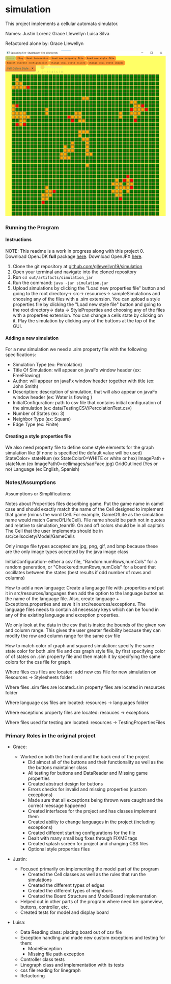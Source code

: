 simulation
====

This project implements a cellular automata simulator.

Names:
Justin Lorenz 
Grace Llewellyn 
Luisa Silva 

Refactored alone by: Grace Llewellyn

![Screenshot simulation](doc/screenshotSimulation.png)

### Running the Program
####  Instructions
NOTE: This readme is a work in progress along with this project
0. Download OpenJDK **full** package [here](https://bell-sw.com/pages/downloads/#/java-14-current). Download OpenJFX [here](https://openjfx.io/). 
1. Clone the git repository at [github.com/gllewellyn19/simulation](https://github.com/gllewellyn19/simulation)
2. Open your terminal and navigate into the cloned repository
3. Run `cd out/artifacts/simulation_jar`
4. Run the command: `java -jar simulation.jar`
5. Upload simulations by clicking the "Load new properties file" button and going to the root directory-> src-> resources-> sampleSimulations and choosing any of the files with a .sim extension. You can upload a style properties file by clicking the "Load new style file" button and going to the root directory-> data -> StyleProperties and choosing any of the files with a properties extension. You can change a cells state by clicking on it. Play the simulation by clicking any of the buttons at the top of the GUI.

#### Adding a new simulation
For a new simulation we need a .sim property file with the following specifications:

* Simulation Type (ex: Percolation)
* Title Of Simulation: will appear on javaFx window header (ex: FreeFlowing)
* Author: will appear on javaFx window header together with title (ex: John Smith)
* Description: description of simulation, that will also appear on javaFx window header (ex: Water is flowing )
* InitialConfiguration: path to csv file that contains initial configuration of the simulation (ex: data/TestingCSV/PercolationTest.csv)
* Number of States (ex: 3)
* Neighbor Type (ex: Square)
* Edge Type (ex: Finite)

#### Creating a style properties file
We also need property file to define some style elements for the graph simulation like 
 (if none is specified the default value will be used)
StateColor+ stateNum (ex StateColor0=WHITE or white or hex)
ImagePath + stateNum (ex ImagePath0=cellimages/sadFace.jpg)
GridOutlined (Yes or no)
Language (ex English, Spanish)

### Notes/Assumptions

Assumptions or Simplifications:

Notes about Properities files describing game. Put the game name in camel case and should exactly match the name of the Cell designed to implement that game (minus the word Cell. For example, GameOfLife as the simulation name would match GameOfLifeCell).  File name should be path not in quotes and relative to simulation_team19. On and off colors should be in all capitals 
The Cell that the user implements should be in src/cellsociety/Model/GameCells

Only image file types accepted are jpg, png, gif, and bmp because these are the only image types accepted by the java image class

InitialConfiguration- either a csv file, "Random:numRows,numCols" for a random generation, or "Checkered:numRows,numCols" for a board that oscillates between the states (best results if odd number of rows and columns)

How to add a new language: Create a language file with .properties and put it in src/resources/languages then add the option to the language button as the name of the language file.  Also, create language + Exceptions.properties and save it in src/resources/exceptions. The language files needs to contain all necessary keys which can be found in any of the existing language and exception properties.

We only look at the data in the csv that is inside the bounds of the given row and column range. This gives the user greater flexibility because they can modify the row and column range for the same csv file

How to match color of graph and squared simulation: specify the same state color for both .sim file and css graph style file, by
first specifying color of of states on .sim property file and then match it by specifying the same
colors for the css file for graph.

Where files css files are located: add new css File for new simulation on Resources -> Stylesheets folder

Where files .sim files are located:.sim property files are located in resources folder

Where language css files are located: resources -> languages folder

Where exceptions property files are located: resouces -> exceptions

Where files used for testing are located: resources -> TestingPropertiesFiles


### Primary Roles in the original project
* Grace:
	* Worked on both the front end and the back end of the project
		* Did almost all of the buttons and their functionality as well as the the buttons maintainer class
		* All testing for buttons and DataReader and Missing game properties
		* Created abstract design for buttons
		* Errors checks for invalid and missing properties (custom exceptions)
		* Made sure that all exceptions being thrown were caught and the correct message happened
		* Created interfaces for the project and has classes implement them
		* Created ability to change languages in the project (including exceptions)
		* Created different starting configurations for the file
		* Dealt with many small bug fixes through FIXME tags
		* Created splash screen for project and changing CSS files
		* Optional style properties files

* Justin:
    * Focused primarily on implementing the model part of the program
        * Created the Cell classes as well as the rules that run the simulations
        * Created the different types of edges
        * Created the different types of neighbors
        * Created the Board Structure and ModelBoard implementation
    * Helped out in other parts of the program where need be: gameview, buttons, controller, etc.
    * Created tests for model and display board 

* Luisa: 
    * Data Reading class: placing board out of csv file
    * Exception handling and made new custom exceptions and testing for them:
        * ModelException
        * Missing file path exception
    * Controller class tests
    * Linegraph class and implementation with its tests
    * css file reading for linegraph
    * Refactoring